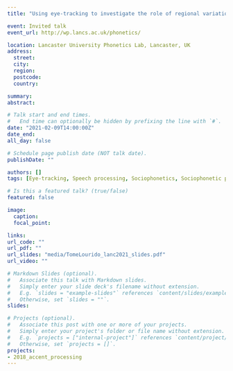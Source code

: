 ```yaml
---
title: "Using eye-tracking to investigate the role of regional variation in spoken word recognition."

event: Invited talk
event_url: http://wp.lancs.ac.uk/phonetics/

location: Lancaster University Phonetics Lab, Lancaster, UK
address: 
  street: 
  city: 
  region: 
  postcode: 
  country: 

summary:
abstract: 

# Talk start and end times.
#   End time can optionally be hidden by prefixing the line with `#`.
date: "2021-02-09T14:00:00Z"
date_end: 
all_day: false

# Schedule page publish date (NOT talk date).
publishDate: ""

authors: []
tags: [Eye-tracking, Speech processing, Sociophonetics, Sociophonetic processing, Northern English]

# Is this a featured talk? (true/false)
featured: false

image:
  caption: 
  focal_point:

links:
url_code: ""
url_pdf: ""
url_slides: "media/TomeLourido_lanc2021_slides.pdf"
url_video: ""

# Markdown Slides (optional).
#   Associate this talk with Markdown slides.
#   Simply enter your slide deck's filename without extension.
#   E.g. `slides = "example-slides"` references `content/slides/example-slides.md`.
#   Otherwise, set `slides = ""`.
slides:

# Projects (optional).
#   Associate this post with one or more of your projects.
#   Simply enter your project's folder or file name without extension.
#   E.g. `projects = ["internal-project"]` references `content/project/deep-learning/index.md`.
#   Otherwise, set `projects = []`.
projects:
- 2018_accent_processing
---
```

